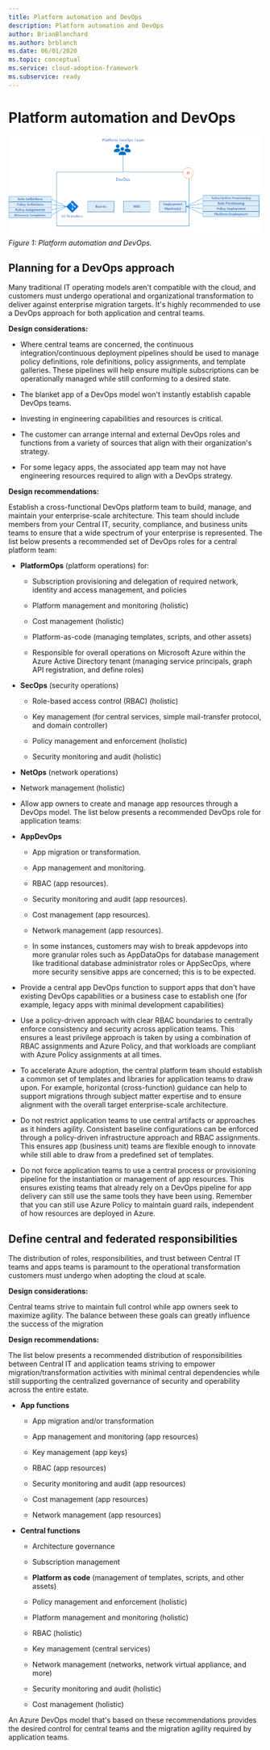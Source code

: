 ```yaml
---
title: Platform automation and DevOps
description: Platform automation and DevOps
author: BrianBlanchard
ms.author: brblanch
ms.date: 06/01/2020
ms.topic: conceptual
ms.service: cloud-adoption-framework
ms.subservice: ready
---
```


# Platform automation and DevOps

![Platform automation and DevOps](./media/DevOps.png)
_Figure 1: Platform automation and DevOps._

## Planning for a DevOps approach

Many traditional IT operating models aren't compatible with the cloud, and customers must undergo operational and organizational transformation to deliver against enterprise migration targets. It's highly recommended to use a DevOps approach for both application and central teams.

**Design considerations:**

- Where central teams are concerned, the continuous integration/continuous deployment pipelines should be used to manage policy definitions, role definitions, policy assignments, and template galleries. These pipelines will help ensure multiple subscriptions can be operationally managed while still conforming to a desired state.

- The blanket app of a DevOps model won't instantly establish capable DevOps teams.

- Investing in engineering capabilities and resources is critical.

- The customer can arrange internal and external DevOps roles and functions from a variety of sources that align with their organization's strategy.

- For some legacy apps, the associated app team may not have engineering resources required to align with a DevOps strategy.

<!-- cSpell:ignore PlatformOps SecOps NetOps AppDevOps -->

**Design recommendations:**

Establish a cross-functional DevOps platform team to build, manage, and maintain your enterprise-scale architecture. This team should include members from your Central IT, security, compliance, and business units teams to ensure that a wide spectrum of your enterprise is represented. The list below presents a recommended set of DevOps roles for a central platform team:

- **PlatformOps** (platform operations) for:

  - Subscription provisioning and delegation of required network, identity and access management, and policies

  - Platform management and monitoring (holistic)

  - Cost management (holistic)

  - Platform-as-code (managing templates, scripts, and other assets)

  - Responsible for overall operations on Microsoft Azure within the Azure Active Directory tenant (managing service principals, graph API registration, and define roles)

- **SecOps** (security operations)

  - Role-based access control (RBAC) (holistic)

  - Key management (for central services, simple mail-transfer protocol, and domain controller)

  - Policy management and enforcement (holistic)

  - Security monitoring and audit (holistic)

- **NetOps** (network operations)

- Network management (holistic)

- Allow app owners to create and manage app resources through a DevOps model. The list below presents a recommended DevOps role for application teams:

- **AppDevOps**

  - App migration or transformation.

  - App management and monitoring.

  - RBAC (app resources).

  - Security monitoring and audit (app resources).

  - Cost management (app resources).

  - Network management (app resources).

  - In some instances, customers may wish to break appdevops into more granular roles such as AppDataOps for database management like traditional database administrator roles or AppSecOps, where more security sensitive apps are concerned; this is to be expected.

- Provide a central app DevOps function to support apps that don't have existing DevOps capabilities or a business case to establish one (for example, legacy apps with minimal development capabilities)

- Use a policy-driven approach with clear RBAC boundaries to centrally enforce consistency and security across application teams. This ensures a least privilege approach is taken by using a combination of RBAC assignments and Azure Policy, and that workloads are compliant with Azure Policy assignments at all times.

- To accelerate Azure adoption, the central platform team should establish a common set of templates and libraries for application teams to draw upon.
For example, horizontal (cross-function) guidance can help to support migrations through subject matter expertise and to ensure alignment with the overall target enterprise-scale architecture.

- Do not restrict application teams to use central artifacts or approaches as it hinders agility. Consistent baseline configurations can be enforced through a policy-driven infrastructure approach and RBAC assignments. This ensures app (business unit) teams are flexible enough to innovate while still able to draw from a predefined set of templates.

- Do not force application teams to use a central process or provisioning pipeline for the instantiation or management of app resources. This ensures existing teams that already rely on a DevOps pipeline for app delivery can still use the same tools they have been using. Remember that you can still use Azure Policy to maintain guard rails, independent of how resources are deployed in Azure.

## Define central and federated responsibilities

The distribution of roles, responsibilities, and trust between Central IT teams and apps teams is paramount to the operational transformation customers must undergo when adopting the cloud at scale.

**Design considerations:**

Central teams strive to maintain full control while app owners seek to maximize agility. The balance between these goals can greatly influence the success of the migration

**Design recommendations:**

The list below presents a recommended distribution of responsibilities between Central IT and application teams striving to empower migration/transformation activities with minimal central dependencies while still supporting the centralized governance of security and operability across the entire estate.

- **App functions**

  - App migration and/or transformation

  - App management and monitoring (app resources)

  - Key management (app keys)

  - RBAC (app resources)

  - Security monitoring and audit (app resources)

  - Cost management (app resources)

  - Network management (app resources)

- **Central functions**

  - Architecture governance

  - Subscription management

  - **Platform as code** (management of templates, scripts, and other assets)

  - Policy management and enforcement (holistic)

  - Platform management and monitoring (holistic)

  - RBAC (holistic)

  - Key management (central services)

  - Network management (networks, network virtual appliance, and more)

  - Security monitoring and audit (holistic)

  - Cost management (holistic)

An Azure DevOps model that's based on these recommendations provides the desired control for central teams and the migration agility required by application teams.
